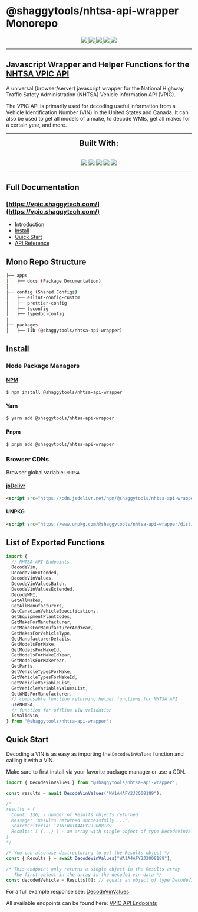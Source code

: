 # @shaggytools/nhtsa-api-wrapper Monorepo

<p align="center">
    <a href="https://www.npmjs.com/package/@shaggytools/nhtsa-api-wrapper" target="_blank">
        <img src="https://img.shields.io/npm/v/@shaggytools/nhtsa-api-wrapper?style=for-the-badge">
    </a>
    <a href="https://github.com/ShaggyTech/nhtsa-api-wrapper/actions/workflows/ci.yml" target="_blank">
        <img src="https://img.shields.io/github/actions/workflow/status/shaggytech/nhtsa-api-wrapper/ci.yml?style=for-the-badge">
    </a>  
    <a href="https://bundlephobia.com/result?p=@shaggytools/nhtsa-api-wrapper" target="_blank">
        <img src="https://img.shields.io/bundlephobia/min/@shaggytools/nhtsa-api-wrapper?style=for-the-badge">
    </a>
    <a href="https://bundlephobia.com/result?p=@shaggytools/nhtsa-api-wrapper" target="_blank">
        <img src="https://img.shields.io/bundlephobia/minzip/@shaggytools/nhtsa-api-wrapper?style=for-the-badge">
    </a>
    <a href="https://codecov.io/gh/ShaggyTech/nhtsa-api-wrapper" target="_blank">
        <img src="https://img.shields.io/codecov/c/github/shaggytech/nhtsa-api-wrapper/main?style=for-the-badge">
    </a> 
</p>

---

## Javascript Wrapper and Helper Functions for the [NHTSA VPIC API](https://vpic.nhtsa.dot.gov/api/Home)

A universal (browser/server) javascript wrapper for the National Highway Traffic
Safety Administration (NHTSA) Vehicle Information API (VPIC).

The VPIC API is primarily used for decoding useful information from a Vehicle Identification Number
(VIN) in the United States and Canada. It can also be used to get all models of a make, to decode
WMIs, get all makes for a certain year, and more.

---

<div align="center" style="font-size: 1.5em; font-weight: bold;">Built With:</div>
<br>
<p align="center">
    <a href="https://github.com/pnpm/pnpm" target="_blank">
        <img src="https://img.shields.io/static/v1?style=for-the-badge&message=pnpm&color=222222&logo=pnpm&logoColor=F69220&label=">
    </a>
    <a href="https://vitejs.dev" target="_blank">
        <img src="https://img.shields.io/static/v1?style=for-the-badge&message=Vite&color=646CFF&logo=Vite&logoColor=FFFFFF&label=">
    </a>
    <a href="https://vitepress.dev/" target="_blank">
        <img src="https://img.shields.io/static/v1?style=for-the-badge&message=Vitepress&color=000000&logo=Vite&logoColor=FFFFFF&label=">
    </a>   
    <a href="https://vitest.dev/" target="_blank">
        <img src="https://img.shields.io/static/v1?style=for-the-badge&message=Vitest&color=222222&logo=Vitest&logoColor=4FC08D&label=">
    </a>
    <a href="https://github.com/vercel/turborepo" target="_blank">
        <img src="https://img.shields.io/static/v1?style=for-the-badge&message=Turborepo%20by%20Vercel&color=000000&logo=Vercel&logoColor=FFFFFF&label=">
    </a>  
</p>

---

## Full Documentation

### [https://vpic.shaggytech.com/](https://vpic.shaggytech.com/)

- [Introduction](https://vpic.shaggytech.com/guide)
- [Install](https://vpic.shaggytech.com/guide/getting-started#install)
- [Quick Start](https://vpic.shaggytech.com//guide/getting-started#quick-start)
- [API Reference](https://vpic.shaggytech.com/api/)

## Mono Repo Structure

```sh
├── apps
│   ├── docs (Package Documentation)
|
├── config (Shared Configs)
│   ├── eslint-config-custom
│   ├── prettier-config
│   ├── tsconfig
│   ├── typedoc-config
|
├── packages
│   ├── lib (@shaggytools/nhtsa-api-wrapper)

```

## Install

### Node Package Managers

#### [NPM](https://www.npmjs.com/package/@shaggytools/nhtsa-api-wrapper)

```sh [npm]
$ npm install @shaggytools/nhtsa-api-wrapper
```

#### Yarn

```sh [yarn]
$ yarn add @shaggytools/nhtsa-api-wrapper
```

#### Pnpm

```sh [pnpm]
$ pnpm add @shaggytools/nhtsa-api-wrapper
```

### Browser CDNs

Browser global variable: `NHTSA`

#### [jsDelivr](https://www.jsdelivr.com/package/npm/@shaggytools/nhtsa-api-wrapper)

```html [jsDelivr]
<script src="https://cdn.jsdelivr.net/npm/@shaggytools/nhtsa-api-wrapper/dist/nhtsa-api-wrapper.iife.min.js"></script>
```

#### UNPKG

```html [UNPKG]
<script src="https://www.unpkg.com/@shaggytools/nhtsa-api-wrapper/dist/nhtsa-api-wrapper.iife.js"></script>
```

## List of Exported Functions

```javascript
import {
  // NHTSA API Endpoints
  DecodeVin,
  DecodeVinExtended,
  DecodeVinValues,
  DecodeVinValuesBatch,
  DecodeVinValuesExtended,
  DecodeWMI,
  GetAllMakes,
  GetAllManufacturers,
  GetCanadianVehicleSpecifications,
  GetEquipmentPlantCodes,
  GetMakeForManufacturer,
  GetMakesForManufacturerAndYear,
  GetMakesForVehicleType,
  GetManufacturerDetails,
  GetModelsForMake,
  GetModelsForMakeId,
  GetModelsForMakeIdYear,
  GetModelsForMakeYear,
  GetParts,
  GetVehicleTypesForMake,
  GetVehicleTypesForMakeId,
  GetVehicleVariableList,
  GetVehicleVariableValuesList,
  GetWMIsForManufacturer,
  // composable function returning helper functions for NHTSA API
  useNHTSA,
  // function for offline VIN validation
  isValidVin,
} from "@shaggytools/nhtsa-api-wrapper";
```

## Quick Start

Decoding a VIN is as easy as importing the `DecodeVinValues` function and calling it
with a VIN.

Make sure to first install via your favorite package manager or use a CDN.

```javascript
import { DecodeVinValues } from "@shaggytools/nhtsa-api-wrapper";

const results = await DecodeVinValues("WA1A4AFY2J2008189");

/* 
results = {
  Count: 136, - number of Results objects returned
  Message: 'Results returned successfully ...',
  SearchCriteria: 'VIN:WA1A4AFY2J2008189',
  Results: [ {...} ] - an array with single object of type DecodeVinValuesResults
}
*/

/* You can also use destructuring to get the Results object */
const { Results } = await DecodeVinValues("WA1A4AFY2J2008189");

/* This endpoint only returns a single object in the Results array
   The first object in the array is the decoded vin data */
const decodedVehicle = Results[0]; // equals an object of type DecodeVinValuesResults
```

For a full example response see: [DecodeVinValues](https://vpic.shaggytech.com/api/endpoints/decode-vin-values#returns)

All available endpoints can be found here: [VPIC API Endpoints](https://vpic.shaggytech.com/api/#vpic-api-endpoints)

